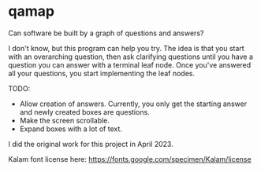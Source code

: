 # qamap
Can software be built by a graph of questions and answers?

I don't know, but this program can help you try. The idea is that you start with an overarching question, then ask clarifying questions until you have a question you can answer with a terminal leaf node. Once you've answered all your questions, you start implementing the leaf nodes.  

TODO:
- Allow creation of answers. Currently, you only get the starting answer and newly created boxes are questions.
- Make the screen scrollable.
- Expand boxes with a lot of text.

I did the original work for this project in April 2023.

Kalam font license here: https://fonts.google.com/specimen/Kalam/license
